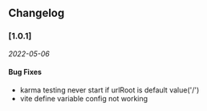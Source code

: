 ## Changelog

### [1.0.1]

_2022-05-06_

#### Bug Fixes

- karma testing never start if urlRoot is default value('/')
- vite define variable config not working
